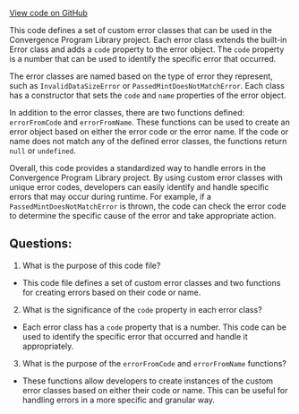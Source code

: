 [View code on GitHub](https://github.com/convergence-rfq/convergence-program-library/psyoptions-american-instrument/js/generated/errors/index.d.ts)

This code defines a set of custom error classes that can be used in the Convergence Program Library project. Each error class extends the built-in Error class and adds a `code` property to the error object. The `code` property is a number that can be used to identify the specific error that occurred.

The error classes are named based on the type of error they represent, such as `InvalidDataSizeError` or `PassedMintDoesNotMatchError`. Each class has a constructor that sets the `code` and `name` properties of the error object.

In addition to the error classes, there are two functions defined: `errorFromCode` and `errorFromName`. These functions can be used to create an error object based on either the error code or the error name. If the code or name does not match any of the defined error classes, the functions return `null` or `undefined`.

Overall, this code provides a standardized way to handle errors in the Convergence Program Library project. By using custom error classes with unique error codes, developers can easily identify and handle specific errors that may occur during runtime. For example, if a `PassedMintDoesNotMatchError` is thrown, the code can check the error code to determine the specific cause of the error and take appropriate action.
## Questions: 
 1. What is the purpose of this code file?
- This code file defines a set of custom error classes and two functions for creating errors based on their code or name.

2. What is the significance of the `code` property in each error class?
- Each error class has a `code` property that is a number. This code can be used to identify the specific error that occurred and handle it appropriately.

3. What is the purpose of the `errorFromCode` and `errorFromName` functions?
- These functions allow developers to create instances of the custom error classes based on either their code or name. This can be useful for handling errors in a more specific and granular way.
